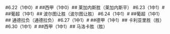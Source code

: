 #6.22（1中0）#
##西甲（1中0）##
莱加内斯胜（莱加内斯平）
#6.23（1中1）#
##葡超（1中1）##
波尔图让胜（波尔图让胜）
#6.24（1中1）#
##葡超（1中1）##
通德拉负（通德拉负）
#6.27（1中1）#
##德甲（1中1）##
卡利亚里胜（胜）
#6.30（1中1）#
##西甲（1中1）##
马洛卡胜（胜）